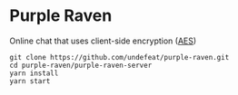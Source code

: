# Purple Raven
Online chat that uses client-side encryption ([AES](https://en.wikipedia.org/wiki/Advanced_Encryption_Standard "AES"))

```
git clone https://github.com/undefeat/purple-raven.git
cd purple-raven/purple-raven-server
yarn install
yarn start
```
